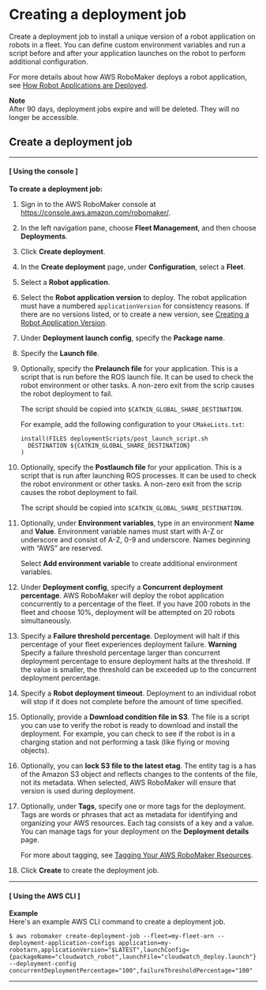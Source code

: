 # Creating a deployment job<a name="create-deployment-job"></a>

Create a deployment job to install a unique version of a robot application on robots in a fleet\. You can define custom environment variables and run a script before and after your application launches on the robot to perform additional configuration\.

For more details about how AWS RoboMaker deploys a robot application, see [How Robot Applications are Deployed](deployment.md#deployment-details)\.

**Note**  
After 90 days, deployment jobs expire and will be deleted\. They will no longer be accessible\.

## Create a deployment job<a name="create-deployment-steps"></a>

------
#### [ Using the console ]<a name="proc-create-deployment-job-con"></a>

**To create a deployment job:**

1. Sign in to the AWS RoboMaker console at [https://console\.aws\.amazon\.com/robomaker/](https://console.aws.amazon.com/robomaker/)\.

1. In the left navigation pane, choose **Fleet Management**, and then choose **Deployments**\.

1. Click **Create deployment**\.

1. In the **Create deployment** page, under **Configuration**, select a **Fleet**\. 

1. Select a **Robot application**\. 

1. Select the **Robot application version** to deploy\. The robot application must have a numbered `applicationVersion` for consistency reasons\. If there are no versions listed, or to create a new version, see [Creating a Robot Application Version](create-robot-application-version.md)\. 

1. Under **Deployment launch config**, specify the **Package name**\. 

1. Specify the **Launch file**\. 

1. Optionally, specify the **Prelaunch file** for your application\. This is a script that is run before the ROS launch file\. It can be used to check the robot environment or other tasks\. A non\-zero exit from the scrip causes the robot deployment to fail\.

   The script should be copied into `$CATKIN_GLOBAL_SHARE_DESTINATION`\.

   For example, add the following configuration to your `CMakeLists.txt`:

   ```
   install(FILES deploymentScripts/post_launch_script.sh
     DESTINATION ${CATKIN_GLOBAL_SHARE_DESTINATION}
   )
   ```

1. Optionally, specify the **Postlaunch file** for your application\. This is a script that is run after launching ROS processes\. It can be used to check the robot environment or other tasks\. A non\-zero exit from the scrip causes the robot deployment to fail\.

   The script should be copied into `$CATKIN_GLOBAL_SHARE_DESTINATION`\.

1. Optionally, under **Environment variables**, type in an environment **Name** and **Value**\. Environment variable names must start with A\-Z or underscore and consist of A\-Z, 0\-9 and underscore\. Names beginning with “AWS” are reserved\.

   Select **Add environment variable** to create additional environment variables\. 

1. Under **Deployment config**, specify a **Concurrent deployment percentage**\. AWS RoboMaker will deploy the robot application concurrently to a percentage of the fleet\. If you have 200 robots in the fleet and choose 10%, deployment will be attempted on 20 robots simultaneously\. 

1. Specify a **Failure threshold percentage**\. Deployment will halt if this percentage of your fleet experiences deployment failure\. 
**Warning**  
Specify a failure threshold percentage larger than concurrent deployment percentage to ensure deployment halts at the threshold\. If the value is smaller, the threshold can be exceeded up to the concurrent deployment percentage\.

1.  Specify a **Robot deployment timeout**\. Deployment to an individual robot will stop if it does not complete before the amount of time specified\.

1. Optionally, provide a **Download condition file in S3**\. The file is a script you can use to verify the robot is ready to download and install the deployment\. For example, you can check to see if the robot is in a charging station and not performing a task \(like flying or moving objects\)\.

1. Optionally, you can **lock S3 file to the latest etag**\. The entity tag is a has of the Amazon S3 object and reflects changes to the contents of the file, not its metadata\. When selected, AWS RoboMaker will ensure that version is used during deployment\. 

1. Optionally, under **Tags**, specify one or more tags for the deployment\. Tags are words or phrases that act as metadata for identifying and organizing your AWS resources\. Each tag consists of a key and a value\. You can manage tags for your deployment on the **Deployment details** page\.

   For more about tagging, see [Tagging Your AWS RoboMaker Rseources](https://docs.aws.amazon.com/robomaker/latest/dg/tagging.html)\. 

1. Click **Create** to create the deployment job\. 

------
#### [ Using the AWS CLI ]<a name="proc-create-deployment-job-api"></a>

**Example**  
Here's an example AWS CLI command to create a deployment job\.  

```
$ aws robomaker create-deployment-job --fleet=my-fleet-arn --deployment-application-configs application=my-robotarn,applicationVersion="$LATEST",launchConfig={packageName="cloudwatch_robot",launchFile="cloudwatch_deploy.launch"} --deployment-config concurrentDeploymentPercentage="100",failureThresholdPercentage="100"
```

------